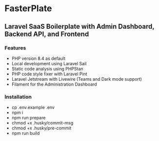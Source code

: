 # FasterPlate
##  Laravel SaaS Boilerplate with Admin Dashboard, Backend API, and Frontend 

### Features
- PHP version 8.4 as default
- Local development using Laravel Sail
- Static code analysis using PHPStan
- PHP code style fixer with Laravel Pint
- Laravel Jetstream with Livewire (Teams and Dark mode support)
- Filament for the Administration Dashboard

### Installation
- cp .env.example .env
- npm i
- npm run prepare
- chmod +x .husky/commit-msg
- chmod +x .husky/pre-commit
- npm run build
